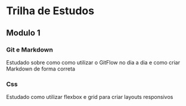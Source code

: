 # Trilha de Estudos

## Modulo 1

### Git e Markdown

Estudado sobre como como utilizar o GitFlow no dia a dia e como criar Markdown de forma correta

### Css

Estudado como utilizar flexbox e grid para criar layouts responsivos